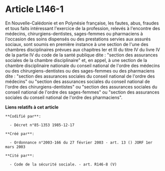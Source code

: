 # Article L146-1

En Nouvelle-Calédonie et en Polynésie française, les fautes, abus, fraudes et tous faits intéressant l'exercice de la
profession, relevés à l'encontre des médecins, chirurgiens-dentistes, sages-femmes ou pharmaciens à l'occasion des soins
dispensés ou des prestations servies aux assurés sociaux, sont soumis en première instance à une section de l'une des
chambres disciplinaires prévues aux chapitres Ier et III du titre IV du livre IV de la partie IV du code de la santé publique
dite : "section des assurances sociales de la chambre disciplinaire" et, en appel, à une section de la chambre disciplinaire
nationale du conseil national de l'ordre des médecins ou des chirurgiens-dentistes ou des sages-femmes ou des pharmaciens
dite : "section des assurances sociales du conseil national de l'ordre des médecins" ou "section des assurances sociales du
conseil national de l'ordre des chirurgiens-dentistes" ou "section des assurances sociales du conseil national de l'ordre des
sages-femmes" ou "section des assurances sociales du conseil national de l'ordre des pharmaciens".

**Liens relatifs à cet article**

	**Codifié par**:

	  - Décret n°85-1353 1985-12-17

	**Créé par**:

	  - Ordonnance n°2003-166 du 27 février 2003 - art. 13 () JORF 1er mars 2003

	**Cité par**:

	  - Code de la sécurité sociale. - art. R146-8 (V)
